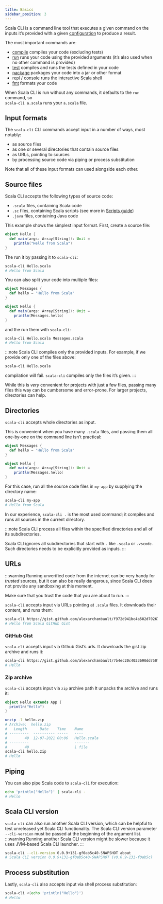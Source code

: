 ```yaml
---
title: Basics
sidebar_position: 3
---
```


Scala CLI is a command line tool that executes a given command on the inputs it’s provided with a given [configuration](../guides/configuration.md) to produce a result.

The most important commands are:

  - [compile](./compile.md) compiles your code (excluding tests)
  - [run](./run.md) runs your code using the provided arguments (it’s also used when no other command is provided)
  - [test](./test.md) compiles and runs the tests defined in your code
  - [package](./package.md) packages your code into a jar or other format
  - [repl](./repl.md) / [console](./repl.md) runs the interactive Scala shell
  - [fmt](./fmt.md) formats your code

When Scala CLI is run without any commands, it defaults to the `run` command, so <br/>`scala-cli a.scala` runs your `a.scala` file.

## Input formats

The `scala-cli` CLI commands accept input in a number of ways, most notably:

- as source files
- as one or several directories that contain source files
- as URLs, pointing to sources
- by processing source code via piping or process substitution

Note that all of these input formats can used alongside each other.

## Source files

Scala CLI accepts the following types of source code:

- `.scala` files, containing Scala code
- `.sc` files, containing Scala scripts (see more in [Scripts guide](../guides/scripts.md))
- `.java` files, containing Java code

This example shows the simplest input format.
First, create a source file:

```scala title=Hello.scala
object Hello {
  def main(args: Array[String]): Unit =
    println("Hello from Scala")
}
```

The run it by passing it to `scala-cli`:

```bash
scala-cli Hello.scala
# Hello from Scala
```

You can also split your code into multiple files:

```scala title=Messages.scala
object Messages {
  def hello = "Hello from Scala"
}
```

```scala title=Hello.scala
object Hello {
  def main(args: Array[String]): Unit =
    println(Messages.hello)
}
```

and the run them with `scala-cli`:

```bash
scala-cli Hello.scala Messages.scala
# Hello from Scala
```

:::note
Scala CLI compiles only the provided inputs.
For example, if we provide only one of the files above:

```bash fail
scala-cli Hello.scala
```

compilation will fail. `scala-cli` compiles only the files it’s given.
:::

While this is *very* convenient for projects with just a few files, passing many files this way can be cumbersome and error-prone.
For larger projects, directories can help.


## Directories

`scala-cli` accepts whole directories as input.

This is convenient when you have many `.scala` files, and passing them all one-by-one on the command line isn't practical:

```scala title=my-app/Messages.scala
object Messages {
  def hello = "Hello from Scala"
}
```

```scala title=my-app/Hello.scala
object Hello {
  def main(args: Array[String]): Unit =
    println(Messages.hello)
}
```

For this case, run all the source code files in `my-app` by supplying the directory name:

```bash
scala-cli my-app
# Hello from Scala
```

In our experience, `scala-cli .` is the most used command; it compiles and runs all sources in the current directory.

:::note
Scala CLI process all files within the specified directories and all of its subdirectories.

Scala CLI ignores all subdirectories that start with `.` like `.scala` or `.vscode`.
Such directories needs to be explicitly provided as inputs.
:::

## URLs

:::warning
Running unverified code from the internet can be very handy for *trusted* sources, but it can also be really dangerous, since Scala CLI does not provide any sandboxing at this moment.

Make sure that you trust the code that you are about to run.
:::

`scala-cli` accepts input via URLs pointing at `.scala` files.
It downloads their content, and runs them:

```bash
scala-cli https://gist.github.com/alexarchambault/f972d941bc4a502d70267cfbbc4d6343/raw/2691c01984c9249936a625a42e29a822a357b0f6/Test.scala
# Hello from Scala GitHub Gist
```

### GitHub Gist

`scala-cli` accepts input via Github Gist’s urls.
It downloads the gist zip archive and runs it:

```bash
scala-cli https://gist.github.com/alexarchambault/7b4ec20c4033690dd750ffd601e540ec
# Hello
```

### Zip archive

`scala-cli` accepts input via `zip` archive path
It unpacks the archive and runs it:

```scala titleHello.scala
object Hello extends App {
  println("Hello")
}
```
```bash ignore
unzip -l hello.zip 
# Archive:  hello.zip
#   Length      Date    Time    Name
# ---------  ---------- -----   ----
#        49  12-07-2021 00:06   Hello.scala
# ---------                     -------
#        49                     1 file
scala-cli hello.zip
# Hello
```

## Piping

You can also pipe Scala code to `scala-cli` for execution:

```bash
echo 'println("Hello")' | scala-cli -
# Hello
```

## Scala CLI version

`scala-cli` can also run another Scala CLI version, which can be helpful to test unreleased yet Scala CLI functionality.
The Scala CLI version parameter `--cli-version` must be passed at the beginning of the argument list.
:::warning
Running another Scala CLI version might be slower because it uses JVM-based Scala CLI launcher.
:::

```bash 
scala-cli --cli-version 0.0.9+131-gf0ab5c40-SNAPSHOT about
# Scala CLI version 0.0.9+131-gf0ab5c40-SNAPSHOT (v0.0.9-131-f0ab5c)
```

<!-- Expected:
Scala CLI version 0.0.9+131-gf0ab5c40-SNAPSHOT (v0.0.9-131-f0ab5c)
-->

## Process substitution

Lastly, `scala-cli` also accepts input via shell process substitution:

```bash
scala-cli <(echo 'println("Hello")')
# Hello
```
<!-- Expected:
Hello
-->
